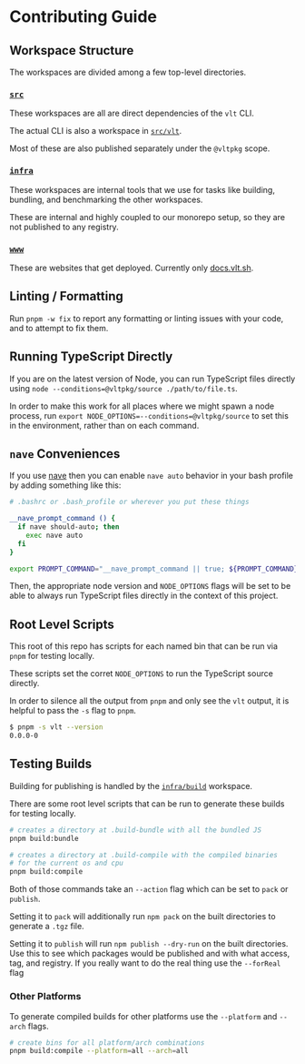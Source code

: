 # Contributing Guide

## Workspace Structure

The workspaces are divided among a few top-level directories.

### [`src`](./src/)

These workspaces are all are direct dependencies of the `vlt`
CLI.

The actual CLI is also a workspace in [`src/vlt`](./src/vlt/).

Most of these are also published separately under the `@vltpkg` scope.

### [`infra`](./infra/)

These workspaces are internal tools that we use for tasks like building,
bundling, and benchmarking the other workspaces.

These are internal and highly coupled to our monorepo setup, so they
are not published to any registry.

### [`www`](./www/)

These are websites that get deployed. Currently only [docs.vlt.sh](https://docs.vlt.sh).

## Linting / Formatting

Run `pnpm -w fix` to report any formatting or linting issues with your code,
and to attempt to fix them.

## Running TypeScript Directly

If you are on the latest version of Node, you can run TypeScript
files directly using `node --conditions=@vltpkg/source
./path/to/file.ts`.

In order to make this work for all places where we might spawn a
node process, run `export NODE_OPTIONS=--conditions=@vltpkg/source` to
set this in the environment, rather than on each command.

## `nave` Conveniences

If you use [nave](https://npm.im/nave) then you can enable `nave
auto` behavior in your bash profile by adding something like this:

```bash
# .bashrc or .bash_profile or wherever you put these things

__nave_prompt_command () {
  if nave should-auto; then
    exec nave auto
  fi
}

export PROMPT_COMMAND="__nave_prompt_command || true; ${PROMPT_COMMAND}"
```

Then, the appropriate node version and `NODE_OPTIONS` flags will
be set to be able to always run TypeScript files directly in the
context of this project.

## Root Level Scripts

This root of this repo has scripts for each named bin that
can be run via `pnpm` for testing locally.

These scripts set the corret `NODE_OPTIONS` to run the TypeScript
source directly.

In order to silence all the output from `pnpm` and only see the `vlt`
output, it is helpful to pass the `-s` flag to `pnpm`.

```bash
$ pnpm -s vlt --version
0.0.0-0
```

## Testing Builds

Building for publishing is handled by the [`infra/build`](./infra/build) workspace.

There are some root level scripts that can be run to generate these
builds for testing locally.

```bash
# creates a directory at .build-bundle with all the bundled JS
pnpm build:bundle

# creates a directory at .build-compile with the compiled binaries
# for the current os and cpu
pnpm build:compile
```

Both of those commands take an `--action` flag which can be set to `pack` or `publish`.

Setting it to `pack` will additionally run `npm pack` on the built directories to
generate a `.tgz` file.

Setting it to `publish` will run `npm publish --dry-run` on the built directories.
Use this to see which packages would be published and with what access, tag,
and registry. If you really want to do the real thing use the `--forReal` flag

### Other Platforms

To generate compiled builds for other platforms use the `--platform` and `--arch` flags.

```bash
# create bins for all platform/arch combinations
pnpm build:compile --platform=all --arch=all
```
